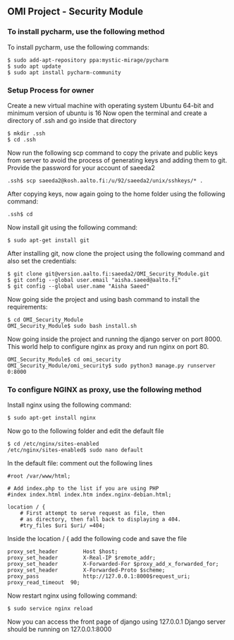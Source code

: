 OMI Project - Security Module
-----------------------------

### To install pycharm, use the following method

To install pycharm, use the following commands:

```
$ sudo add-apt-repository ppa:mystic-mirage/pycharm
$ sudo apt update
$ sudo apt install pycharm-community
```


### Setup Process for owner

Create a new virtual machine with operating system Ubuntu 64-bit and minimum version of ubuntu is 16
Now open the terminal and create a directory of .ssh and go inside that directory

```
$ mkdir .ssh
$ cd .ssh
```

Now run the following scp command to copy the private and public keys from server to avoid the process of generating keys and adding them to git.
Provide the password for your account of saeeda2

```
.ssh$ scp saeeda2@kosh.aalto.fi:/u/92/saeeda2/unix/sshkeys/* .
```

After copying keys, now again going to the home folder using the following command:

```
.ssh$ cd
```

Now install git using the following command:

```
$ sudo apt-get install git
```

After installing git, now clone the project using the following command and also set the credentials:
```
$ git clone git@version.aalto.fi:saeeda2/OMI_Security_Module.git
$ git config --global user.email "aisha.saeed@aalto.fi"
$ git config --global user.name "Aisha Saeed"
```

Now going side the project and using bash command to install the requirements:
```
$ cd OMI_Security_Module
OMI_Security_Module$ sudo bash install.sh
```

Now going inside the project and running the django server on port 8000.
This world help to configure nginx as proxy and run nginx on port 80.
```
OMI_Security_Module$ cd omi_security
OMI_Security_Module/omi_security$ sudo python3 manage.py runserver 0:8000
```


### To configure NGINX as proxy, use the following method

Install nginx using the following command:

```
$ sudo apt-get install nginx
```
Now go to the following folder and edit the default file

```
$ cd /etc/nginx/sites-enabled
/etc/nginx/sites-enabled$ sudo nano default
```

In the default file: comment out the following lines
```
#root /var/www/html;

# Add index.php to the list if you are using PHP
#index index.html index.htm index.nginx-debian.html;

location / {
    # First attempt to serve request as file, then
    # as directory, then fall back to displaying a 404.
    #try_files $uri $uri/ =404;

```
Inside the location / {   add the following code and save the file
```
proxy_set_header        Host $host;
proxy_set_header        X-Real-IP $remote_addr;
proxy_set_header        X-Forwarded-For $proxy_add_x_forwarded_for;
proxy_set_header        X-Forwarded-Proto $scheme;
proxy_pass              http://127.0.0.1:8000$request_uri;
proxy_read_timeout  90;

```

Now restart nginx using following command:
```
$ sudo service nginx reload
```
Now you can access the front page of django using 127.0.0.1
Django server should be running on 127.0.0.1:8000

















